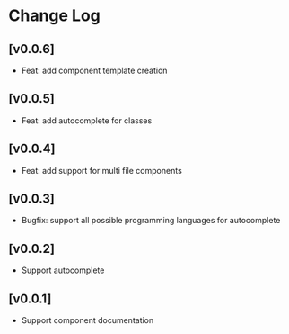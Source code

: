 # Change Log


## [v0.0.6]

- Feat: add component template creation

## [v0.0.5]

- Feat: add autocomplete for classes

## [v0.0.4]

- Feat: add support for multi file components

## [v0.0.3]

- Bugfix: support all possible programming languages for autocomplete

## [v0.0.2]

- Support autocomplete

## [v0.0.1]

- Support component documentation